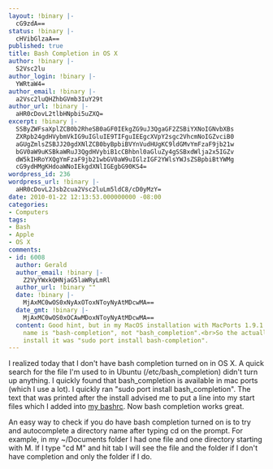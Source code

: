 ```yaml
---
layout: !binary |-
  cG9zdA==
status: !binary |-
  cHVibGlzaA==
published: true
title: Bash Completion in OS X
author: !binary |-
  S2Vsc2lu
author_login: !binary |-
  YWRtaW4=
author_email: !binary |-
  a2Vsc2luQHZhbGVmb3IuY29t
author_url: !binary |-
  aHR0cDovL2tlbHNpbi5uZXQ=
excerpt: !binary |-
  SSByZWFsaXplZCB0b2RheSB0aGF0IEkgZG9uJ3QgaGF2ZSBiYXNoIGNvbXBs
  ZXRpb24gdHVybmVkIG9uIGluIE9TIFguIEEgcXVpY2sgc2VhcmNoIGZvciB0
  aGUgZmlsZSBJJ20gdXNlZCB0byBpbiBVYnVudHUgKC9ldGMvYmFzaF9jb21w
  bGV0aW9uKSBkaWRuJ3QgdHVybiB1cCBhbnl0aGluZy4gSSBxdWlja2x5IGZv
  dW5kIHRoYXQgYmFzaF9jb21wbGV0aW9uIGlzIGF2YWlsYWJsZSBpbiBtYWMg
  cG9ydHMgKHdoaWNoIEkgdXNlIGEgbG90KS4=
wordpress_id: 236
wordpress_url: !binary |-
  aHR0cDovL2Jsb2cua2Vsc2luLm5ldC8/cD0yMzY=
date: 2010-01-22 12:13:53.000000000 -08:00
categories:
- Computers
tags:
- Bash
- Apple
- OS X
comments:
- id: 6008
  author: Gerald
  author_email: !binary |-
    Z2VyYWxkQHNjaG5laWRyLmRl
  author_url: !binary ""
  date: !binary |-
    MjAxMC0wOS0xNyAxOToxNToyNyAtMDcwMA==
  date_gmt: !binary |-
    MjAxMC0wOS0xOCAwMDoxNToyNyAtMDcwMA==
  content: Good hint, but in my MacOS installation with MacPorts 1.9.1 the package
    name is "bash-completion", not "bash_completion".<br>So the actuall command to
    install it was "sudo port install bash-completion".
---
```

I realized today that I don't have bash completion turned on in OS X. A quick search for the file I'm used to in Ubuntu (/etc/bash_completion) didn't turn up anything. I quickly found that bash_completion is available in mac ports (which I use a lot). I quickly ran "sudo port install bash_completion". The text that was printed after the install advised me to put a line into my start files which I added into <a href="http://git.kelsin.net/?p=configs.git;a=blob_plain;f=.bashrc;hb=HEAD">my bashrc</a>. Now bash completion works great.

An easy way to check if you do have bash completion turned on is to try and autocomplete a directory name after typing cd on the prompt. For example, in my ~/Documents folder I had one file and one directory starting with M. If I type "cd M" and hit tab I will see the file and the folder if I don't have completion and only the folder if I do.
